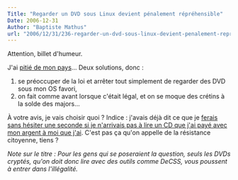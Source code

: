 ```yaml
---
Title: "Regarder un DVD sous Linux devient pénalement répréhensible"
Date: 2006-12-31
Author: "Baptiste Mathus"
url: "2006/12/31/236-regarder-un-dvd-sous-linux-devient-penalement-reprehensible"
---
```




Attention, billet d'humeur.

J'ai [pitié de mon
pays](http://www.couchet.org/blog/index.php?2006/12/31/213-dadvsi-sanctions-pour-le-contournement-d-une-mesure-technique-a-l-aide-d-outils-dedies)...
Deux solutions, donc :

1.  se préoccuper de la loi et arrêter tout simplement de regarder des
    DVD sous mon OS favori,
2.  on fait comme avant lorsque c'était légal, et on se moque des
    crétins à la solde des majors...

À votre avis, je vais choisir quoi ? Indice : j'avais déjà dit ce que je
[ferais sans hésiter une seconde si je n'arrivais pas à lire un CD que
j'ai payé avec mon argent à moi que
j'ai](http://batmat.net/blog/2005/12/28/208-la-fin-du-logiciel-libre).
C'est pas ça qu'on appelle de la résistance citoyenne, tiens ?

*Note sur le titre : Pour les gens qui se poseraient la question, seuls
les DVDs cryptés, qu'on doit donc lire avec des outils comme DeCSS, vous
poussent à entrer dans l'illégalité.*

